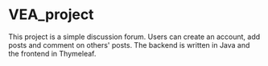 # VEA_project

This project is a simple discussion forum. Users can create an account, add posts and comment on others' posts. 
The backend is written in Java and the frontend in Thymeleaf.
